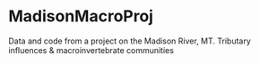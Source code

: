 # MadisonMacroProj
Data and code from a project on the Madison River, MT. Tributary influences &amp; macroinvertebrate communities
